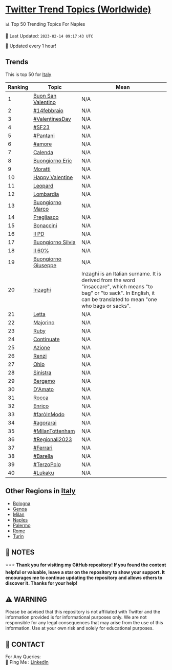 [Twitter Trend Topics (Worldwide)](https://github.com/ErcinDedeoglu/Twitter-Trend-Topics)
==========


📊 Top 50 Trending Topics For Naples

📆 Last Updated: `2023-02-14 09:17:43 UTC`

🔧 Updated every 1 hour!


## Trends

This is top 50 for [Italy](</Italy>)

| Ranking | Topic | Mean |
| ------- | ------------ | ------------ |
| 1 | [Buon San Valentino](http://twitter.com/search?q=Buon+San+Valentino) | N/A |
| 2 | [#14febbraio](http://twitter.com/search?q=%2314febbraio) | N/A |
| 3 | [#ValentinesDay](http://twitter.com/search?q=%23ValentinesDay) | N/A |
| 4 | [#SF23](http://twitter.com/search?q=%23SF23) | N/A |
| 5 | [#Pantani](http://twitter.com/search?q=%23Pantani) | N/A |
| 6 | [#amore](http://twitter.com/search?q=%23amore) | N/A |
| 7 | [Calenda](http://twitter.com/search?q=Calenda) | N/A |
| 8 | [Buongiorno Eric](http://twitter.com/search?q=Buongiorno+Eric) | N/A |
| 9 | [Moratti](http://twitter.com/search?q=Moratti) | N/A |
| 10 | [Happy Valentine](http://twitter.com/search?q=Happy+Valentine) | N/A |
| 11 | [Leopard](http://twitter.com/search?q=Leopard) | N/A |
| 12 | [Lombardia](http://twitter.com/search?q=Lombardia) | N/A |
| 13 | [Buongiorno Marco](http://twitter.com/search?q=Buongiorno+Marco) | N/A |
| 14 | [Pregliasco](http://twitter.com/search?q=Pregliasco) | N/A |
| 15 | [Bonaccini](http://twitter.com/search?q=Bonaccini) | N/A |
| 16 | [Il PD](http://twitter.com/search?q=Il+PD) | N/A |
| 17 | [Buongiorno Silvia](http://twitter.com/search?q=Buongiorno+Silvia) | N/A |
| 18 | [Il 60%](http://twitter.com/search?q=Il+60%25) | N/A |
| 19 | [Buongiorno Giuseppe](http://twitter.com/search?q=Buongiorno+Giuseppe) | N/A |
| 20 | [Inzaghi](http://twitter.com/search?q=Inzaghi) | Inzaghi is an Italian surname. It is derived from the word "insaccare", which means "to bag" or "to sack". In English, it can be translated to mean "one who bags or sacks". |
| 21 | [Letta](http://twitter.com/search?q=Letta) | N/A |
| 22 | [Majorino](http://twitter.com/search?q=Majorino) | N/A |
| 23 | [Ruby](http://twitter.com/search?q=Ruby) | N/A |
| 24 | [Continuate](http://twitter.com/search?q=Continuate) | N/A |
| 25 | [Azione](http://twitter.com/search?q=Azione) | N/A |
| 26 | [Renzi](http://twitter.com/search?q=Renzi) | N/A |
| 27 | [Ohio](http://twitter.com/search?q=Ohio) | N/A |
| 28 | [Sinistra](http://twitter.com/search?q=Sinistra) | N/A |
| 29 | [Bergamo](http://twitter.com/search?q=Bergamo) | N/A |
| 30 | [D'Amato](http://twitter.com/search?q=D%27Amato) | N/A |
| 31 | [Rocca](http://twitter.com/search?q=Rocca) | N/A |
| 32 | [Enrico](http://twitter.com/search?q=Enrico) | N/A |
| 33 | [#faròInModo](http://twitter.com/search?q=%23far%c3%b2InModo) | N/A |
| 34 | [#agorarai](http://twitter.com/search?q=%23agorarai) | N/A |
| 35 | [#MilanTottenham](http://twitter.com/search?q=%23MilanTottenham) | N/A |
| 36 | [#Regionali2023](http://twitter.com/search?q=%23Regionali2023) | N/A |
| 37 | [#Ferrari](http://twitter.com/search?q=%23Ferrari) | N/A |
| 38 | [#Barella](http://twitter.com/search?q=%23Barella) | N/A |
| 39 | [#TerzoPolo](http://twitter.com/search?q=%23TerzoPolo) | N/A |
| 40 | [#Lukaku](http://twitter.com/search?q=%23Lukaku) | N/A |



## Other Regions in [Italy](</Italy>)

* [Bologna](</Italy/Bologna.md>)
* [Genoa](</Italy/Genoa.md>)
* [Milan](</Italy/Milan.md>)
* [Naples](</Italy/Naples.md>)
* [Palermo](</Italy/Palermo.md>)
* [Rome](</Italy/Rome.md>)
* [Turin](</Italy/Turin.md>)



## 📝 NOTES

⭐⭐⭐ **Thank you for visiting my GitHub repository! If you found the content helpful or valuable, leave a star on the repository to show your support. It encourages me to continue updating the repository and allows others to discover it. Thanks for your help!**


## ⚠️ WARNING

Please be advised that this repository is not affiliated with Twitter and the information provided is for informational purposes only. We are not responsible for any legal consequences that may arise from the use of this information. Use at your own risk and solely for educational purposes.


## 📨 CONTACT

 For Any Queries:  
            🏓 Ping Me : [LinkedIn](https://www.linkedin.com/in/ercindedeoglu/)
